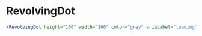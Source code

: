 ---
---

# RevolvingDot

```jsx live
<RevolvingDot height="100" width="100" color="grey" ariaLabel="loading" />
```
